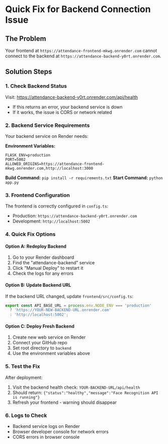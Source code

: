 # Quick Fix for Backend Connection Issue

## The Problem
Your frontend at `https://attendance-frontend-mkwg.onrender.com` cannot connect to the backend at `https://attendance-backend-y0rt.onrender.com`.

## Solution Steps

### 1. Check Backend Status
Visit: https://attendance-backend-y0rt.onrender.com/api/health
- If this returns an error, your backend service is down
- If it works, the issue is CORS or network related

### 2. Backend Service Requirements
Your backend service on Render needs:

**Environment Variables:**
```
FLASK_ENV=production
PORT=5002
ALLOWED_ORIGINS=https://attendance-frontend-mkwg.onrender.com,http://localhost:3000
```

**Build Command:** `pip install -r requirements.txt`
**Start Command:** `python app.py`

### 3. Frontend Configuration
The frontend is correctly configured in `config.ts`:
- Production: `https://attendance-backend-y0rt.onrender.com`
- Development: `http://localhost:5002`

### 4. Quick Fix Options

#### Option A: Redeploy Backend
1. Go to your Render dashboard
2. Find the "attendance-backend" service
3. Click "Manual Deploy" to restart it
4. Check the logs for any errors

#### Option B: Update Backend URL
If the backend URL changed, update `frontend/src/config.ts`:
```typescript
export const API_BASE_URL = process.env.NODE_ENV === 'production' 
  ? 'https://YOUR-NEW-BACKEND-URL.onrender.com'
  : 'http://localhost:5002';
```

#### Option C: Deploy Fresh Backend
1. Create new web service on Render
2. Connect your GitHub repo
3. Set root directory to `backend`
4. Use the environment variables above

### 5. Test the Fix
After deployment:
1. Visit the backend health check: `YOUR-BACKEND-URL/api/health`
2. Should return: `{"status":"healthy","message":"Face Recognition API is running"}`
3. Refresh your frontend - warning should disappear

### 6. Logs to Check
- Backend service logs on Render
- Browser developer console for network errors
- CORS errors in browser console